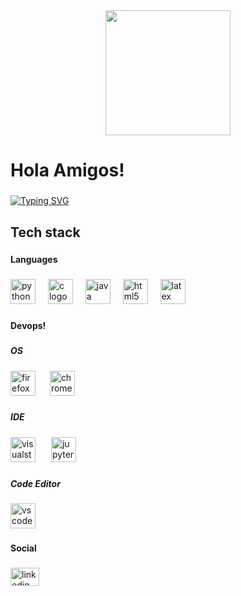 <div align="center">
  <img height="200" src=" https://i.pinimg.com/originals/3a/51/4e/3a514e37f7559a2864205fbb7591bab4.gif"  />
</div>

###

<h1 align="left">Hola Amigos!</h1>

###

[![Typing SVG](https://readme-typing-svg.demolab.com?font=Fira+Code&pause=1000&multiline=true&width=490&lines=+(+%E2%95%B9+-%E2%95%B9)%22++Everything+is+just+a+perception.+)](https://git.io/typing-svg)


###

<h2 align="left">Tech stack</h2>

###

<h4 align="left">Languages</h4>

###

<div align="left">
  <img src="https://cdn.jsdelivr.net/gh/devicons/devicon/icons/python/python-original.svg" height="40" alt="python logo"  />
  <img width="12" />
  <img src="https://cdn.jsdelivr.net/gh/devicons/devicon/icons/c/c-original.svg" height="40" alt="c logo"  />
  <img width="12" />
  <img src="https://cdn.jsdelivr.net/gh/devicons/devicon/icons/java/java-original.svg" height="40" alt="java logo"  />
  <img width="12" />
  <img src="https://cdn.jsdelivr.net/gh/devicons/devicon/icons/html5/html5-original.svg" height="40" alt="html5 logo"  />
  <img width="12" />
  <img src="https://cdn.jsdelivr.net/gh/devicons/devicon/icons/latex/latex-original.svg" height="40" alt="latex logo"  />
</div>

###

<h4 align="left">Devops!</h4>

###

<h5 align="left">OS</h5>

###

<div align="left">
  <img src="https://cdn.jsdelivr.net/gh/devicons/devicon/icons/firefox/firefox-original.svg" height="40" alt="firefox logo"  />
  <img width="15" />
  <img src="https://cdn.jsdelivr.net/gh/devicons/devicon/icons/chrome/chrome-original.svg" height="40" alt="chrome logo"  />
</div>

###

<h5 align="left">IDE</h5>

###

<div align="left">
  <img src="https://cdn.jsdelivr.net/gh/devicons/devicon/icons/visualstudio/visualstudio-plain.svg" height="40" alt="visualstudio logo"  />
  <img width="17" />
  <img src="https://cdn.jsdelivr.net/gh/devicons/devicon/icons/jupyter/jupyter-original.svg" height="40" alt="jupyter logo"  />
</div>

###

<h5 align="left">Code Editor</h5>

###

<div align="left">
  <img src="https://cdn.jsdelivr.net/gh/devicons/devicon/icons/vscode/vscode-original.svg" height="40" alt="vscode logo"  />
</div>

###

<h4 align="left">Social</h4>

###

<div align="left">
  <a href="www.linkedin.com/in/shiva-xin" target="_blank">
    <img src="https://raw.githubusercontent.com/maurodesouza/profile-readme-generator/master/src/assets/icons/social/linkedin/default.svg" width="46" height="29" alt="linkedin logo"  />
  </a>
</div>

###
